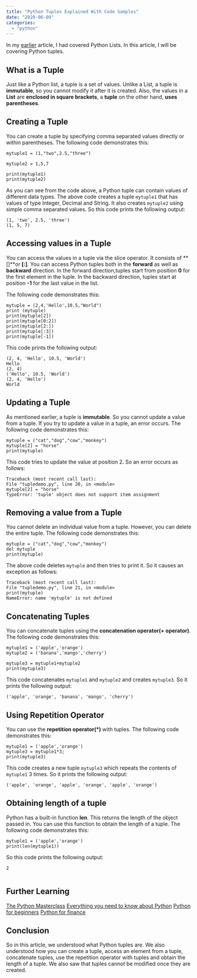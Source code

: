 ```yaml
---
title: "Python Tuples Explained With Code Samples"
date: "2020-06-09"
categories: 
  - "python"
---
```


In my [earlier](https://learnjava.co.in/python-lists-and-list-operations/) article, I had covered Python Lists. In this article, I will be covering Python tuples.

## What is a Tuple

Just like a Python list, a tuple is a set of values. Unlike a List, a tuple is **immutable**, so you cannot modify it after it is created. Also, the values in a **List** are **enclosed in square brackets**, a **tuple** on the other hand, **uses parentheses**.

## Creating a Tuple

You can create a tuple by specifying comma separated values directly or within parentheses. The following code demonstrates this:

```
mytuple1 = (1,"two",2.5,"three")

mytuple2 = 1,5,7

print(mytuple1)
print(mytuple2)
```

As you can see from the code above, a Python tuple can contain values of different data types. The above code creates a tuple `mytuple1` that has values of type Integer, Decimal and String. It also creates `mytuple2` using simple comma separated values. So this code prints the following output:

```
(1, 'two', 2.5, 'three')
(1, 5, 7)
```

## Accessing values in a Tuple

You can access the values in a tuple via the slice operator. It consists of **\[\]**or **\[:\]**. You can access Python tuples both in the **forward** as well as **backward** direction. In the forward direction,tuples start from position **0** for the first element in the tuple. In the backward direction, tuples start at position **\-1** for the last value in the list.

The following code demonstrates this:

```
mytuple = (2,4,'Hello',10.5,"World")
print (mytuple) 
print(mytuple[2]) 
print(mytuple[0:2]) 
print(mytuple[2:]) 
print(mytuple[:3])
print(mytuple[-1])
```

This code prints the following output:

```
(2, 4, 'Hello', 10.5, 'World')
Hello
(2, 4)
('Hello', 10.5, 'World')
(2, 4, 'Hello')
World
```

## Updating a Tuple

As mentioned earlier, a tuple is **immutable**. So you cannot update a value from a tuple. If you try to update a value in a tuple, an error occurs. The following code demonstrates this:

```
mytuple = ("cat","dog","cow","monkey")
mytuple[2] = "horse"
print(mytuple)
```

This code tries to update the value at position 2. So an error occurs as follows:

```
Traceback (most recent call last):
File "tupledemo.py", line 20, in <module>
mytuple[2] = "horse"
TypeError: 'tuple' object does not support item assignment
```

## Removing a value from a Tuple

You cannot delete an individual value from a tuple. However, you can delete the entire tuple. The following code demonstrates this:

```
mytuple = ("cat","dog","cow","monkey")
del mytuple
print(mytuple)
```

The above code deletes `mytuple` and then tries to print it. So it causes an exception as follows:

```
Traceback (most recent call last):
File "tupledemo.py", line 21, in <module>
print(mytuple)
NameError: name 'mytuple' is not defined
```

## Concatenating Tuples

You can concatenate tuples using the **concatenation operator(+ operator)**. The following code demonstrates this:

```
mytuple1 = ('apple','orange')
mytuple2 = ('banana','mango','cherry')

mytuple3 = mytuple1+mytuple2
print(mytuple3)
```

This code concatenates `mytuple1` and `mytuple2` and creates `mytuple3`. So it prints the following output:

```
('apple', 'orange', 'banana', 'mango', 'cherry')
```

## Using Repetition Operator

You can use the **repetition operator(\*)** with tuples. The following code demonstrates this:

```
mytuple1 = ('apple','orange')
mytuple3 = mytuple1*3;
print(mytuple3)
```

This code creates a new tuple `mytuple3` which repeats the contents of `mytuple1` 3 times. So it prints the following output:

```
('apple', 'orange', 'apple', 'orange', 'apple', 'orange')
```

## Obtaining length of a tuple

Python has a built-in function **len**. This returns the length of the object passed in. You can use this function to obtain the length of a tuple. The following code demonstrates this:

```
mytuple1 = ('apple','orange')
print(len(mytuple1))
```

So this code prints the following output:

```
2


```

## Further Learning

[The Python Masterclass](https://click.linksynergy.com/deeplink?id=MnzIZAZNE5Y&mid=39197&murl=https%3A%2F%2Fwww.udemy.com%2Fcourse%2Fpython-the-complete-python-developer-course%2F) [Everything you need to know about Python](https://click.linksynergy.com/deeplink?id=MnzIZAZNE5Y&mid=39197&murl=https%3A%2F%2Fwww.udemy.com%2Fcourse%2Fthe-python-bible%2F) [Python for beginners](https://click.linksynergy.com/deeplink?id=MnzIZAZNE5Y&mid=39197&murl=https%3A%2F%2Fwww.udemy.com%2Fcourse%2Fpython-programming-projects%2F) [Python for finance](https://click.linksynergy.com/deeplink?id=MnzIZAZNE5Y&mid=39197&murl=https%3A%2F%2Fwww.udemy.com%2Fcourse%2Fpython-for-finance-investment-fundamentals-data-analytics%2F)

## Conclusion

So in this article, we understood what Python tuples are. We also understood how you can create a tuple, access an element from a tuple, concatenate tuples, use the repetition operator with tuples and obtain the length of a tuple. We also saw that tuples cannot be modified once they are created.
